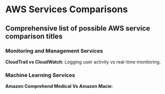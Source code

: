 # AWS Services Comparisons

## Comprehensive list of possible AWS service comparison titles 

### **Monitoring and Management Services**

**CloudTrail vs CloudWatch**: Logging user activity vs real-time monitoring.

### **Machine Learning Services**

**Amazon Comprehend Medical Vs Amazon Macie**: